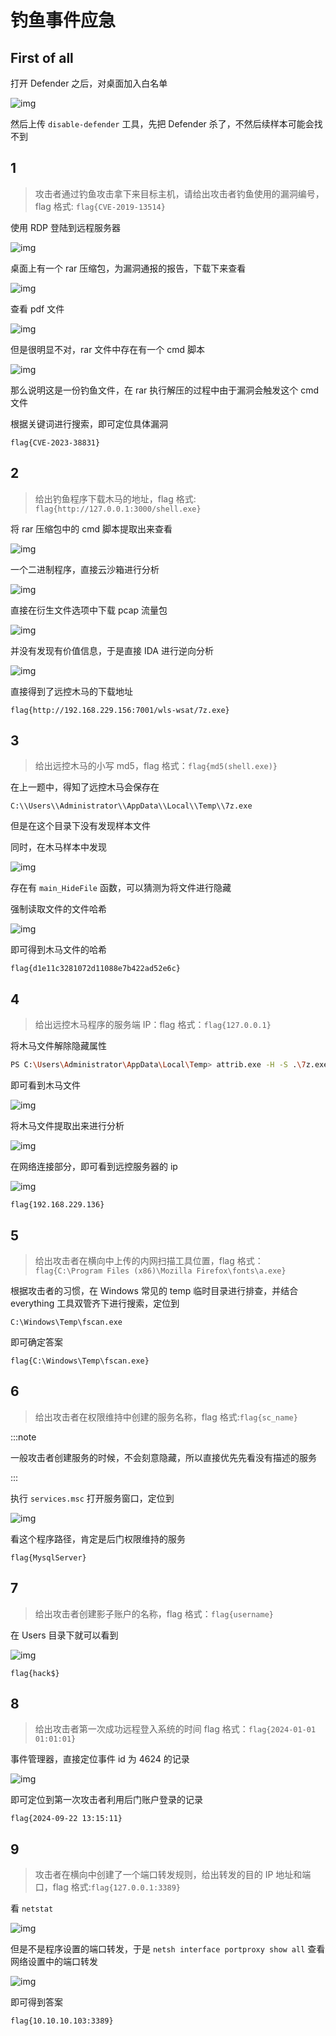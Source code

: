 # 钓鱼事件应急

## First of all

打开 Defender 之后，对桌面加入白名单

![img](img/image_20241016-231615.png)

然后上传 `disable-defender` 工具，先把 Defender 杀了，不然后续样本可能会找不到

## 1

> 攻击者通过钓鱼攻击拿下来目标主机，请给出攻击者钓鱼使用的漏洞编号，flag 格式: `flag{CVE-2019-13514}`

使用 RDP 登陆到远程服务器

![img](img/image_20241017-131728.png)

桌面上有一个 rar 压缩包，为漏洞通报的报告，下载下来查看

![img](img/image_20241018-131857.png)

查看 pdf 文件

![img](img/image_20241019-131959.png)

但是很明显不对，rar 文件中存在有一个 cmd 脚本

![img](img/image_20241020-132026.png)

那么说明这是一份钓鱼文件，在 rar 执行解压的过程中由于漏洞会触发这个 cmd 文件

根据关键词进行搜索，即可定位具体漏洞

```flag
flag{CVE-2023-38831}
```

## 2

> 给出钓鱼程序下载木马的地址，flag 格式: `flag{http://127.0.0.1:3000/shell.exe}`

将 rar 压缩包中的 cmd 脚本提取出来查看

![img](img/image_20241023-132335.png)

一个二进制程序，直接云沙箱进行分析

![img](img/image_20241029-132949.png)

直接在衍生文件选项中下载 pcap 流量包

![img](img/image_20241031-133107.png)

并没有发现有价值信息，于是直接 IDA 进行逆向分析

![img](img/image_20241035-133515.png)

直接得到了远控木马的下载地址

```flag
flag{http://192.168.229.156:7001/wls-wsat/7z.exe}
```

## 3

> 给出远控木马的小写 md5，flag 格式：`flag{md5(shell.exe)}`

在上一题中，得知了远控木马会保存在

```plaintext
C:\\Users\\Administrator\\AppData\\Local\\Temp\\7z.exe
```

但是在这个目录下没有发现样本文件

同时，在木马样本中发现

![img](img/image_20241043-134320.png)

存在有 `main_HideFile` 函数，可以猜测为将文件进行隐藏

强制读取文件的文件哈希

![img](img/image_20241005-230514.png)

即可得到木马文件的哈希

```flag
flag{d1e11c3281072d11088e7b422ad52e6c}
```

## 4

> 给出远控木马程序的服务端 IP：flag 格式：`flag{127.0.0.1}`

将木马文件解除隐藏属性

```bash
PS C:\Users\Administrator\AppData\Local\Temp> attrib.exe -H -S .\7z.exe
```

即可看到木马文件

![img](img/image_20241010-231046.png)

将木马文件提取出来进行分析

![img](img/image_20241011-231145.png)

在网络连接部分，即可看到远控服务器的 ip

![img](img/image_20241012-231217.png)

```flag
flag{192.168.229.136}
```

## 5

> 给出攻击者在横向中上传的内网扫描工具位置，flag 格式：`flag{C:\Program Files (x86)\Mozilla Firefox\fonts\a.exe}`

根据攻击者的习惯，在 Windows 常见的 temp 临时目录进行排查，并结合 everything 工具双管齐下进行搜索，定位到

```plaintext
C:\Windows\Temp\fscan.exe
```

即可确定答案

```flag
flag{C:\Windows\Temp\fscan.exe}
```

## 6

> 给出攻击者在权限维持中创建的服务名称，flag 格式:`flag{sc_name}`

:::note

一般攻击者创建服务的时候，不会刻意隐藏，所以直接优先先看没有描述的服务

:::

执行 `services.msc` 打开服务窗口，定位到

![img](img/image_20241026-232600.png)

看这个程序路径，肯定是后门权限维持的服务

```flag
flag{MysqlServer}
```

## 7

> 给出攻击者创建影子账户的名称，flag 格式：`flag{username}`

在 Users 目录下就可以看到

![img](img/image_20241058-135854.png)

```flag
flag{hack$}
```

## 8

> 给出攻击者第一次成功远程登入系统的时间 flag 格式：`flag{2024-01-01 01:01:01}`

事件管理器，直接定位事件 id 为 4624 的记录

![img](img/image_20241003-140342.png)

即可定位到第一次攻击者利用后门账户登录的记录

```flag
flag{2024-09-22 13:15:11}
```

## 9

> 攻击者在横向中创建了一个端口转发规则，给出转发的目的 IP 地址和端口，flag 格式:`flag{127.0.0.1:3389}`

看 `netstat`

![img](img/image_20241029-232938.png)

但是不是程序设置的端口转发，于是 `netsh interface portproxy show all` 查看网络设置中的端口转发

![img](img/image_20241038-233858.png)

即可得到答案

```flag
flag{10.10.10.103:3389}
```
